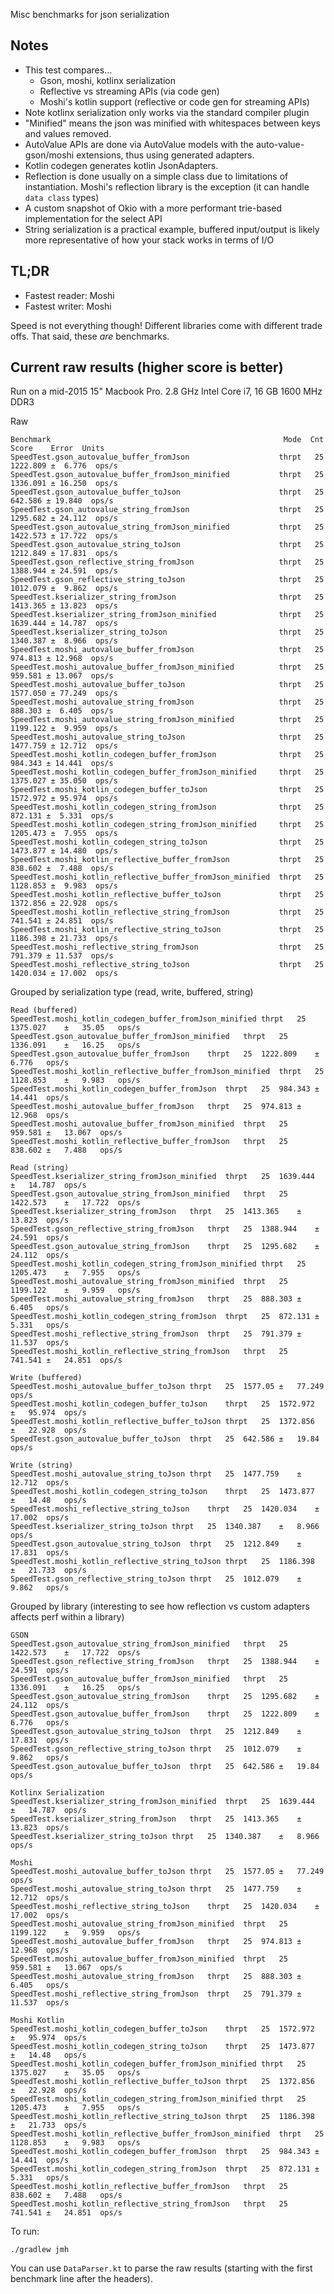 Misc benchmarks for json serialization

## Notes

- This test compares...
  - Gson, moshi, kotlinx serialization
  - Reflective vs streaming APIs (via code gen)
  - Moshi's kotlin support (reflective or code gen for streaming APIs)
- Note kotlinx serialization only works via the standard compiler plugin
- "Minified" means the json was minified with whitespaces between keys and values removed.
- AutoValue APIs are done via AutoValue models with the auto-value-gson/moshi extensions, thus using generated adapters.
- Kotlin codegen generates kotlin JsonAdapters.
- Reflection is done usually on a simple class due to limitations of instantiation. Moshi's reflection library is the exception (it can handle `data class` types)
- A custom snapshot of Okio with a more performant trie-based implementation for the select API
- String serialization is a practical example, buffered input/output is likely more representative of how your stack works in terms of I/O

## TL;DR

* Fastest reader: Moshi
* Fastest writer: Moshi

Speed is not everything though! Different libraries come with different trade offs. That said, these *are* benchmarks.

## Current raw results (higher score is better)

Run on a mid-2015 15" Macbook Pro. 2.8 GHz Intel Core i7, 16 GB 1600 MHz DDR3

Raw

```
Benchmark                                                    Mode  Cnt     Score    Error  Units
SpeedTest.gson_autovalue_buffer_fromJson                    thrpt   25  1222.809 ±  6.776  ops/s
SpeedTest.gson_autovalue_buffer_fromJson_minified           thrpt   25  1336.091 ± 16.250  ops/s
SpeedTest.gson_autovalue_buffer_toJson                      thrpt   25   642.586 ± 19.840  ops/s
SpeedTest.gson_autovalue_string_fromJson                    thrpt   25  1295.682 ± 24.112  ops/s
SpeedTest.gson_autovalue_string_fromJson_minified           thrpt   25  1422.573 ± 17.722  ops/s
SpeedTest.gson_autovalue_string_toJson                      thrpt   25  1212.849 ± 17.831  ops/s
SpeedTest.gson_reflective_string_fromJson                   thrpt   25  1388.944 ± 24.591  ops/s
SpeedTest.gson_reflective_string_toJson                     thrpt   25  1012.079 ±  9.862  ops/s
SpeedTest.kserializer_string_fromJson                       thrpt   25  1413.365 ± 13.823  ops/s
SpeedTest.kserializer_string_fromJson_minified              thrpt   25  1639.444 ± 14.787  ops/s
SpeedTest.kserializer_string_toJson                         thrpt   25  1340.387 ±  8.966  ops/s
SpeedTest.moshi_autovalue_buffer_fromJson                   thrpt   25   974.813 ± 12.968  ops/s
SpeedTest.moshi_autovalue_buffer_fromJson_minified          thrpt   25   959.581 ± 13.067  ops/s
SpeedTest.moshi_autovalue_buffer_toJson                     thrpt   25  1577.050 ± 77.249  ops/s
SpeedTest.moshi_autovalue_string_fromJson                   thrpt   25   888.303 ±  6.405  ops/s
SpeedTest.moshi_autovalue_string_fromJson_minified          thrpt   25  1199.122 ±  9.959  ops/s
SpeedTest.moshi_autovalue_string_toJson                     thrpt   25  1477.759 ± 12.712  ops/s
SpeedTest.moshi_kotlin_codegen_buffer_fromJson              thrpt   25   984.343 ± 14.441  ops/s
SpeedTest.moshi_kotlin_codegen_buffer_fromJson_minified     thrpt   25  1375.027 ± 35.050  ops/s
SpeedTest.moshi_kotlin_codegen_buffer_toJson                thrpt   25  1572.972 ± 95.974  ops/s
SpeedTest.moshi_kotlin_codegen_string_fromJson              thrpt   25   872.131 ±  5.331  ops/s
SpeedTest.moshi_kotlin_codegen_string_fromJson_minified     thrpt   25  1205.473 ±  7.955  ops/s
SpeedTest.moshi_kotlin_codegen_string_toJson                thrpt   25  1473.877 ± 14.480  ops/s
SpeedTest.moshi_kotlin_reflective_buffer_fromJson           thrpt   25   838.602 ±  7.488  ops/s
SpeedTest.moshi_kotlin_reflective_buffer_fromJson_minified  thrpt   25  1128.853 ±  9.983  ops/s
SpeedTest.moshi_kotlin_reflective_buffer_toJson             thrpt   25  1372.856 ± 22.928  ops/s
SpeedTest.moshi_kotlin_reflective_string_fromJson           thrpt   25   741.541 ± 24.851  ops/s
SpeedTest.moshi_kotlin_reflective_string_toJson             thrpt   25  1186.398 ± 21.733  ops/s
SpeedTest.moshi_reflective_string_fromJson                  thrpt   25   791.379 ± 11.537  ops/s
SpeedTest.moshi_reflective_string_toJson                    thrpt   25  1420.034 ± 17.002  ops/s
```

Grouped by serialization type (read, write, buffered, string)

```
Read (buffered)
SpeedTest.moshi_kotlin_codegen_buffer_fromJson_minified	thrpt	25	1375.027	±	35.05	ops/s
SpeedTest.gson_autovalue_buffer_fromJson_minified	thrpt	25	1336.091	±	16.25	ops/s
SpeedTest.gson_autovalue_buffer_fromJson	thrpt	25	1222.809	±	6.776	ops/s
SpeedTest.moshi_kotlin_reflective_buffer_fromJson_minified	thrpt	25	1128.853	±	9.983	ops/s
SpeedTest.moshi_kotlin_codegen_buffer_fromJson	thrpt	25	984.343	±	14.441	ops/s
SpeedTest.moshi_autovalue_buffer_fromJson	thrpt	25	974.813	±	12.968	ops/s
SpeedTest.moshi_autovalue_buffer_fromJson_minified	thrpt	25	959.581	±	13.067	ops/s
SpeedTest.moshi_kotlin_reflective_buffer_fromJson	thrpt	25	838.602	±	7.488	ops/s

Read (string)
SpeedTest.kserializer_string_fromJson_minified	thrpt	25	1639.444	±	14.787	ops/s
SpeedTest.gson_autovalue_string_fromJson_minified	thrpt	25	1422.573	±	17.722	ops/s
SpeedTest.kserializer_string_fromJson	thrpt	25	1413.365	±	13.823	ops/s
SpeedTest.gson_reflective_string_fromJson	thrpt	25	1388.944	±	24.591	ops/s
SpeedTest.gson_autovalue_string_fromJson	thrpt	25	1295.682	±	24.112	ops/s
SpeedTest.moshi_kotlin_codegen_string_fromJson_minified	thrpt	25	1205.473	±	7.955	ops/s
SpeedTest.moshi_autovalue_string_fromJson_minified	thrpt	25	1199.122	±	9.959	ops/s
SpeedTest.moshi_autovalue_string_fromJson	thrpt	25	888.303	±	6.405	ops/s
SpeedTest.moshi_kotlin_codegen_string_fromJson	thrpt	25	872.131	±	5.331	ops/s
SpeedTest.moshi_reflective_string_fromJson	thrpt	25	791.379	±	11.537	ops/s
SpeedTest.moshi_kotlin_reflective_string_fromJson	thrpt	25	741.541	±	24.851	ops/s

Write (buffered)
SpeedTest.moshi_autovalue_buffer_toJson	thrpt	25	1577.05	±	77.249	ops/s
SpeedTest.moshi_kotlin_codegen_buffer_toJson	thrpt	25	1572.972	±	95.974	ops/s
SpeedTest.moshi_kotlin_reflective_buffer_toJson	thrpt	25	1372.856	±	22.928	ops/s
SpeedTest.gson_autovalue_buffer_toJson	thrpt	25	642.586	±	19.84	ops/s

Write (string)
SpeedTest.moshi_autovalue_string_toJson	thrpt	25	1477.759	±	12.712	ops/s
SpeedTest.moshi_kotlin_codegen_string_toJson	thrpt	25	1473.877	±	14.48	ops/s
SpeedTest.moshi_reflective_string_toJson	thrpt	25	1420.034	±	17.002	ops/s
SpeedTest.kserializer_string_toJson	thrpt	25	1340.387	±	8.966	ops/s
SpeedTest.gson_autovalue_string_toJson	thrpt	25	1212.849	±	17.831	ops/s
SpeedTest.moshi_kotlin_reflective_string_toJson	thrpt	25	1186.398	±	21.733	ops/s
SpeedTest.gson_reflective_string_toJson	thrpt	25	1012.079	±	9.862	ops/s
```

Grouped by library (interesting to see how reflection vs custom adapters affects perf within a library)

```
GSON
SpeedTest.gson_autovalue_string_fromJson_minified	thrpt	25	1422.573	±	17.722	ops/s
SpeedTest.gson_reflective_string_fromJson	thrpt	25	1388.944	±	24.591	ops/s
SpeedTest.gson_autovalue_buffer_fromJson_minified	thrpt	25	1336.091	±	16.25	ops/s
SpeedTest.gson_autovalue_string_fromJson	thrpt	25	1295.682	±	24.112	ops/s
SpeedTest.gson_autovalue_buffer_fromJson	thrpt	25	1222.809	±	6.776	ops/s
SpeedTest.gson_autovalue_string_toJson	thrpt	25	1212.849	±	17.831	ops/s
SpeedTest.gson_reflective_string_toJson	thrpt	25	1012.079	±	9.862	ops/s
SpeedTest.gson_autovalue_buffer_toJson	thrpt	25	642.586	±	19.84	ops/s

Kotlinx Serialization
SpeedTest.kserializer_string_fromJson_minified	thrpt	25	1639.444	±	14.787	ops/s
SpeedTest.kserializer_string_fromJson	thrpt	25	1413.365	±	13.823	ops/s
SpeedTest.kserializer_string_toJson	thrpt	25	1340.387	±	8.966	ops/s

Moshi
SpeedTest.moshi_autovalue_buffer_toJson	thrpt	25	1577.05	±	77.249	ops/s
SpeedTest.moshi_autovalue_string_toJson	thrpt	25	1477.759	±	12.712	ops/s
SpeedTest.moshi_reflective_string_toJson	thrpt	25	1420.034	±	17.002	ops/s
SpeedTest.moshi_autovalue_string_fromJson_minified	thrpt	25	1199.122	±	9.959	ops/s
SpeedTest.moshi_autovalue_buffer_fromJson	thrpt	25	974.813	±	12.968	ops/s
SpeedTest.moshi_autovalue_buffer_fromJson_minified	thrpt	25	959.581	±	13.067	ops/s
SpeedTest.moshi_autovalue_string_fromJson	thrpt	25	888.303	±	6.405	ops/s
SpeedTest.moshi_reflective_string_fromJson	thrpt	25	791.379	±	11.537	ops/s

Moshi Kotlin
SpeedTest.moshi_kotlin_codegen_buffer_toJson	thrpt	25	1572.972	±	95.974	ops/s
SpeedTest.moshi_kotlin_codegen_string_toJson	thrpt	25	1473.877	±	14.48	ops/s
SpeedTest.moshi_kotlin_codegen_buffer_fromJson_minified	thrpt	25	1375.027	±	35.05	ops/s
SpeedTest.moshi_kotlin_reflective_buffer_toJson	thrpt	25	1372.856	±	22.928	ops/s
SpeedTest.moshi_kotlin_codegen_string_fromJson_minified	thrpt	25	1205.473	±	7.955	ops/s
SpeedTest.moshi_kotlin_reflective_string_toJson	thrpt	25	1186.398	±	21.733	ops/s
SpeedTest.moshi_kotlin_reflective_buffer_fromJson_minified	thrpt	25	1128.853	±	9.983	ops/s
SpeedTest.moshi_kotlin_codegen_buffer_fromJson	thrpt	25	984.343	±	14.441	ops/s
SpeedTest.moshi_kotlin_codegen_string_fromJson	thrpt	25	872.131	±	5.331	ops/s
SpeedTest.moshi_kotlin_reflective_buffer_fromJson	thrpt	25	838.602	±	7.488	ops/s
SpeedTest.moshi_kotlin_reflective_string_fromJson	thrpt	25	741.541	±	24.851	ops/s
```

To run:

`./gradlew jmh`

You can use `DataParser.kt` to parse the raw results (starting with the first benchmark line after the headers).
